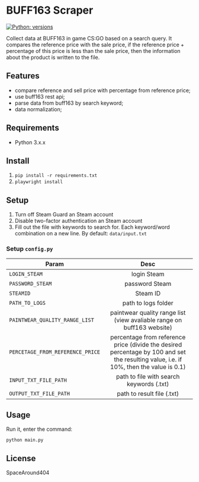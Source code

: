 # BUFF163 Scraper

[![Python: versions](
https://img.shields.io/badge/python-3.7%20%7C%203.8%20%7C%203.9%20%7C%203.10-blue)]()

Collect data at BUFF163 in game CS:GO based on a search query. It compares the reference price with the sale price, if the reference price + percentage of this price is less than the sale price, then the information about the product is written to the file.

## Features

- compare reference and sell price with percentage from reference price; 
- use buff163 rest api;
- parse data from buff163 by search keyword;
- data normalization;

## Requirements
- Python 3.x.x

## Install
1. `pip install -r requirements.txt`
2. `playwright install`

## Setup
1. Turn off Steam Guard an Steam account
2. Disable two-factor authentication an Steam account 
3. Fill out the file with keywords to search for. Each keyword/word combination on a new line. By default: `data/input.txt` 

### Setup `config.py`
| Param           |                                                                  Desc                                                                  |
|-----------------|:--------------------------------------------------------------------------------------------------------------------------------------:|
| `LOGIN_STEAM`  |                                                              login Steam                                                               |
| `PASSWORD_STEAM`    |                                                             password Steam                                                             |
| `STEAMID`            |                                                                Steam ID                                                                |
| `PATH_TO_LOGS`  |                                                          path to logs folder                                                           |
| `PAINTWEAR_QUALITY_RANGE_LIST`  |                                 paintwear quality range list (view avaliable range on buff163 website)                                 |
| `PERCETAGE_FROM_REFERENCE_PRICE`  | percentage from reference price (divide the desired percentage by 100 and set the resulting value, i.e. if 10%, then the value is 0.1) |
| `INPUT_TXT_FILE_PATH`  |                                                path to file with search keywords (.txt)                                                |
| `OUTPUT_TXT_FILE_PATH`  |                                                       path to result file (.txt)                                                       |


## Usage
Run it, enter the command:

`python main.py`

## License

SpaceAround404